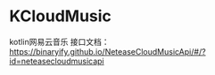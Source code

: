 # KCloudMusic
kotlin网易云音乐
接口文档：
 https://binaryify.github.io/NeteaseCloudMusicApi/#/?id=neteasecloudmusicapi

